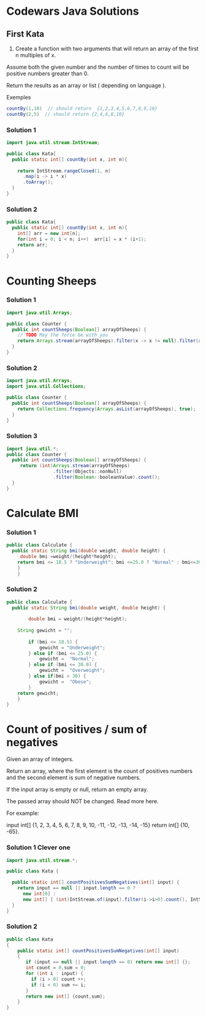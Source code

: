 # Codewars Java Solutions
## First Kata
1) Create a function with two arguments that will return an array of the first n multiples of x.

Assume both the given number and the number of times to count will be positive numbers greater than 0.

Return the results as an array or list ( depending on language ).

Exemples

```java
countBy(1,10)  // should return  {1,2,3,4,5,6,7,8,9,10}
countBy(2,5)  // should return {2,4,6,8,10} 
```  
### Solution 1

```java
import java.util.stream.IntStream;

public class Kata{
  public static int[] countBy(int x, int n){
    
    return IntStream.rangeClosed(1, n)
      .map(i -> i * x)
      .toArray();
  }
}

```
### Solution 2

```java
public class Kata{
  public static int[] countBy(int x, int n){
    int[] arr = new int[n];
    for(int i = 0; i < n; i++)  arr[i] = x * (i+1);
    return arr;
  }
}
```


# Counting Sheeps
### Solution 1
```java
import java.util.Arrays;

public class Counter {
  public int countSheeps(Boolean[] arrayOfSheeps) {
    // TODO May the force be with you
    return Arrays.stream(arrayOfSheeps).filter(x -> x != null).filter(x -> x == true).toArray().length;
  }
}

```
### Solution 2
```java
import java.util.Arrays;
import java.util.Collections;

public class Counter {
  public int countSheeps(Boolean[] arrayOfSheeps) {
    return Collections.frequency(Arrays.asList(arrayOfSheeps), true);
  }
}

```
### Solution 3
```java
import java.util.*;
public class Counter {
  public int countSheeps(Boolean[] arrayOfSheeps) {
     return (int)Arrays.stream(arrayOfSheeps)
                 .filter(Objects::nonNull)
                 .filter(Boolean::booleanValue).count();
  }
}
```

# Calculate BMI
### Solution 1
```java
public class Calculate {
  public static String bmi(double weight, double height) {
     double bmi =weight/(height*height);
    return bmi <= 18.5 ? "Underweight": bmi <=25.0 ? "Normal" : bmi<=30.0 ? "Overweight" : "Obese";
    }
    }

```
### Solution 2
```java
public class Calculate {
  public static String bmi(double weight, double height) {
	
		double bmi = weight/(height*height);
    
    String gewicht = "";
		
		if (bmi <= 18.5) {
			gewicht = "Underweight";
		} else if (bmi <= 25.0) {
			gewicht =  "Normal";
		} else if (bmi <= 30.0) {
			gewicht =  "Overweight";
		} else if(bmi > 30) {
			gewicht =  "Obese";
		}
    return gewicht; 
	}
}

```
# Count of positives / sum of negatives
Given an array of integers.

 Return an array, where the first element is the count of positives numbers and the second element is sum of negative numbers.

 If the input array is empty or null, return an empty array.

 The passed array should NOT be changed. Read more here.

 For example:

 input int[] {1, 2, 3, 4, 5, 6, 7, 8, 9, 10, -11, -12, -13, -14, -15} 
 return int[] {10, -65}.
 
 ### Solution 1 Clever one
```java
import java.util.stream.*;

public class Kata {

  public static int[] countPositivesSumNegatives(int[] input) {
    return input == null || input.length == 0 ? 
      new int[0] : 
      new int[] { (int)IntStream.of(input).filter(i->i>0).count(), IntStream.of(input).filter(i->i<0).sum() };
  }
}

```
### Solution 2 
```java
public class Kata
{
    public static int[] countPositivesSumNegatives(int[] input)
    {
       if (input == null || input.length == 0) return new int[] {};
       int count = 0,sum = 0;
       for (int i : input) {
         if (i > 0) count ++;
         if (i < 0) sum += i;
       }
       return new int[] {count,sum};
    }
}

```
